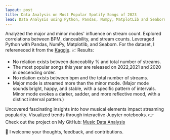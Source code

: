 ```yaml
---
layout: post
title: Data Analysis on Most Popular Spotify Songs of 2023
lead: Data Analysis using Python, Pandas, Numpy, MatplotLib and Seaborn
---
```

Analyzed the major and minor modes' influence on stream count.
Explored correlations between BPM, danceability, and stream counts.
Leveraged Python with Pandas, NumPy, Matplotlib, and Seaborn.
For the dataset, I refereneced it from the [Kaggle](https://www.kaggle.com/datasets/nelgiriyewithana/top-spotify-songs-2023).
📈 Results:
* No relation exists between danceablity % and total number of streams.
* The most popular songs this year are released on 2022,2021 and 2020 in descending order.
* No relation exists between bpm and the total number of streams.
* Major mode is streamed more than the minor mode. (Major mode sounds bright, happy, and stable, with a specific pattern of intervals. Minor mode evokes a darker, sadder, and more reflective mood, with a distinct interval pattern.)

Uncovered fascinating insights into how musical elements impact streaming popularity.
Visualized trends through interactive Jupyter notebooks.
👉 Check out the project on My GitHub: [Music Data Analysis](https://github.com/chaw-thiri/Music-Analysis)

🙏 I welcome your thoughts, feedback, and contributions. 